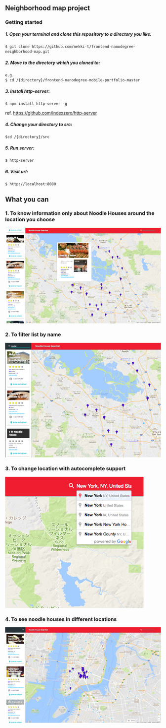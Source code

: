 ## Neighborhood map project
### Getting started

##### 1. Open your terminal and clone this repository to a directory you like:
```
$ git clone https://github.com/nekki-t/frontend-nanodegree-neighborhood-map.git
```
##### 2. Move to the directory which you cloned to:
```
e.g.
$ cd /{directory}/frontend-nanodegree-mobile-portfolio-master
```
##### 3. Install http-server:
```
$ npm install http-server -g
```
ref. https://github.com/indexzero/http-server
##### 4. Change your directory to src:
```
$cd /{directory}/src
```
##### 5. Run server:
```
$ http-server
```
##### 6. Visit url:
```
$ http://localhost:8080
```

## What you can
### 1. To know information only about Noodle Houses around the location you choose
![alt_text](./readme-images/top.png "top image")

### 2. To filter list by name
![alt_text](./readme-images/filter.png "filter image")

### 3. To change location with autocomplete support
![alt_text](./readme-images/change-near.png "change-near image")

### 4. To see noodle houses in different locations
![alt_text](./readme-images/new-location.png "new-location image")
